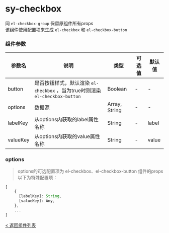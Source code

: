 sy-checkbox
===========================
同 `el-checkbox-group` 保留原组件所有props
<br>
该组件使用配置项来生成 `el-checkbox` 和 `el-checkbox-button`

### 组件参数

|参数名|说明|类型|可选值|默认值|
|---|---|---|---|---|
|button|是否按钮样式，默认渲染 `el-checkbox` ，当为true时则渲染 `el-checkbox-button` |Boolean|-|-|
|options|数据源|Array, String|-|-|
|labelKey|从options内获取的label属性名称|String|-|label|
|valueKey|从options内获取的value属性名称|String|-|value|

### options

> options的可选配置项为 el-checkbox、el-checkbox-button 组件的props<br>
> 以下为特殊配置项：

```js
[
    {
      [labelKey]: String,
      [valueKey]: Any,
    },
    ...
]
```

[< 返回组件列表](https://github.com/i-yxs/sy-ui-pc/blob/main/README.md#组件列表)
